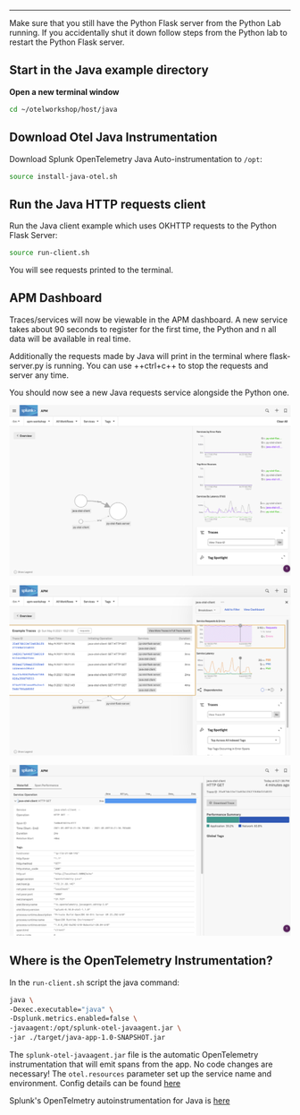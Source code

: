 
---

Make sure that you still have the Python Flask server from the Python Lab running. If you accidentally shut it down follow steps from the Python lab to restart the Python Flask server.

## Start in the Java example directory

**Open a new terminal window** 

```bash
cd ~/otelworkshop/host/java
```

## Download Otel Java Instrumentation

Download Splunk OpenTelemetry Java Auto-instrumentation to `/opt`:

```bash
source install-java-otel.sh
```

## Run the Java HTTP requests client

Run the Java client example which uses OKHTTP requests to the Python Flask Server:
    
```bash
source run-client.sh
```

You will see requests printed to the terminal.

## APM Dashboard

Traces/services will now be viewable in the APM dashboard. A new service takes about 90 seconds to register for the first time, the Python and n all data will be available in real time.  

Additionally the requests made by Java will print in the terminal where flask-server.py is running. You can use ++ctrl+c++ to stop the requests and server any time.

You should now see a new Java requests service alongside the Python one.

![Java](../../images/11-java.png)

![Java Traces](../../images/12-javatraces.png)

![Java Spans](../../images/13-javaspans.png)

## Where is the OpenTelemetry Instrumentation?

In the `run-client.sh` script the java command:

```bash
java \
-Dexec.executable="java" \
-Dsplunk.metrics.enabled=false \
-javaagent:/opt/splunk-otel-javaagent.jar \
-jar ./target/java-app-1.0-SNAPSHOT.jar
```

The `splunk-otel-javaagent.jar` file is the automatic OpenTelemetry instrumentation that will emit spans from the app. No code changes are necessary! The `otel.resources` parameter set up the service name and environment. Config details can be found [here](https://docs.splunk.com/Observability/gdi/get-data-in/application/java/configuration/advanced-java-otel-configuration.html)

Splunk's OpenTelmetry autoinstrumentation for Java is [here](https://github.com/signalfx/splunk-otel-java)